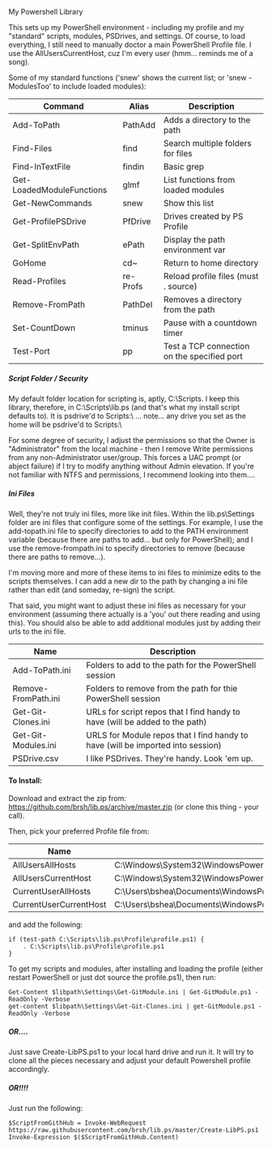 My Powershell Library

This sets up my PowerShell environment - including my profile and my "standard" scripts, modules, PSDrives, and settings. Of course, to load everything, I still need to manually doctor a main PowerShell Profile file. I use the AllUsersCurrentHost, cuz I'm every user (hmm... reminds me of a song).

Some of my standard functions ('snew' shows the current list; or 'snew -ModulesToo' to include loaded modules):

| Command                   | Alias    | Description                                 |
| ------------------------- | -------- | ------------------------------------------- |
| Add-ToPath                | PathAdd  | Adds a directory to the path                |
| Find-Files                | find     | Search multiple folders for files           |
| Find-InTextFile           | findin   | Basic grep                                  |
| Get-LoadedModuleFunctions | glmf     | List functions from loaded modules          |
| Get-NewCommands           | snew     | Show this list                              |
| Get-ProfilePSDrive        | PfDrive  | Drives created by PS Profile                |
| Get-SplitEnvPath          | ePath    | Display the path environment var            |
| GoHome                    | cd~      | Return to home directory                    |
| Read-Profiles             | re-Profs | Reload profile files (must . source)        |
| Remove-FromPath           | PathDel  | Removes a directory from the path           |
| Set-CountDown             | tminus   | Pause with a countdown timer                |
| Test-Port                 | pp       | Test a TCP connection on the specified port |

##### Script Folder / Security
My default folder location for scripting is, aptly, C:\Scripts. I keep this library, therefore, in C:\Scripts\lib.ps (and that's what my install script defaults to). It is psdrive'd to Scripts:\  ... note... any drive you set as the home will be psdrive'd to Scripts:\

For some degree of security, I adjust the permissions so that the Owner is "Administrator" from the local machine - then I remove Write permissions from any non-Administrator user/group. This forces a UAC prompt (or abject failure) if I try to modify anything without Admin elevation. If you're not familiar with NTFS and permissions, I recommend looking into them....

##### Ini Files
Well, they're not truly ini files, more like init files. Within the lib.ps\Settings folder are ini files that configure some of the settings. For example, I use the add-topath.ini file to specify directories to add to the PATH environment variable (because there are paths to add... but only for PowerShell); and I use the remove-frompath.ini to specify directories to remove (because there are paths to remove...).

I'm moving more and more of these items to ini files to minimize edits to the scripts themselves. I can add a new dir to the path by changing a ini file rather than edit (and someday, re-sign) the script.

That said, you might want to adjust these ini files as necessary for your environment (assuming there actually is a 'you' out there reading and using this). You should also be able to add additional modules just by adding their urls to the ini file.

| Name                | Description                                                                     |
| ------------------- | ------------------------------------------------------------------------------- |
| Add-ToPath.ini      | Folders to add to the path for the PowerShell session                           |
| Remove-FromPath.ini | Folders to remove from the path for thie PowerShell session                     |
| Get-Git-Clones.ini  | URLs for script repos that I find handy to have (will be added to the path)     |
| Get-Git-Modules.ini | URLS for Module repos that I find handy to have (will be imported into session) |
| PSDrive.csv         | I like PSDrives. They're handy. Look 'em up.                                    |

#### To Install:

Download and extract the zip from: https://github.com/brsh/lib.ps/archive/master.zip (or clone this thing - your call).

Then, pick your preferred Profile file from:

| Name                   | Path                                                                        |
| ---------------------- | --------------------------------------------------------------------------- |
| AllUsersAllHosts       | C:\Windows\System32\WindowsPowerShell\v1.0\profile.ps1                      |
| AllUsersCurrentHost    | C:\Windows\System32\WindowsPowerShell\v1.0\Microsoft.PowerShell_profile.ps1 |
| CurrentUserAllHosts    | C:\Users\bshea\Documents\WindowsPowerShell\profile.ps1                      |
| CurrentUserCurrentHost | C:\Users\bshea\Documents\WindowsPowerShell\Microsoft.PowerShell_profile.ps1 |

and add the following:
```
if (test-path C:\Scripts\lib.ps\Profile\profile.ps1) {
    . C:\Scripts\lib.ps\Profile\profile.ps1
}
```
To get my scripts and modules, after installing and loading the profile (either restart PowerShell or just dot source the profile.ps1), then run:
```
Get-Content $libpath\Settings\Get-GitModule.ini | Get-GitModule.ps1 -ReadOnly -Verbose
get-content $libpath\Settings\Get-Git-Clones.ini | get-GitModule.ps1 -ReadOnly -Verbose
```

##### OR....

Just save Create-LibPS.ps1 to your local hard drive and run it. It will try to clone all the pieces necessary and adjust your default Powershell profile accordingly.

##### OR!!!!

Just run the following:

```
$ScriptFromGithHub = Invoke-WebRequest https://raw.githubusercontent.com/brsh/lib.ps/master/Create-LibPS.ps1
Invoke-Expression $($ScriptFromGithHub.Content)
```

